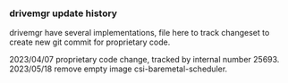 ### drivemgr update history

drivemgr have several implementations, file here to track changeset to create new
git commit for proprietary code.

2023/04/07  proprietary code change, tracked by internal number 25693.
2023/05/18  remove empty image csi-baremetal-scheduler.
